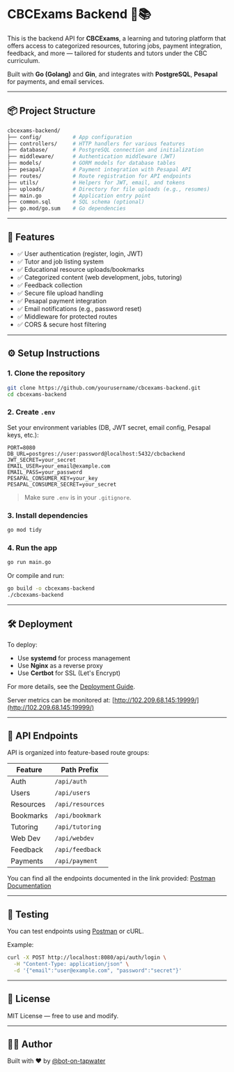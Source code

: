 # CBCExams Backend 🧠📚

This is the backend API for **CBCExams**, a learning and tutoring platform that offers access to categorized resources, tutoring jobs, payment integration, feedback, and more — tailored for students and tutors under the CBC curriculum.

Built with **Go (Golang)** and **Gin**, and integrates with **PostgreSQL**, **Pesapal** for payments, and email services.

---

## 📦 Project Structure

```bash
cbcexams-backend/
├── config/          # App configuration
├── controllers/     # HTTP handlers for various features
├── database/        # PostgreSQL connection and initialization
├── middleware/      # Authentication middleware (JWT)
├── models/          # GORM models for database tables
├── pesapal/         # Payment integration with Pesapal API
├── routes/          # Route registration for API endpoints
├── utils/           # Helpers for JWT, email, and tokens
├── uploads/         # Directory for file uploads (e.g., resumes)
├── main.go          # Application entry point
├── common.sql       # SQL schema (optional)
├── go.mod/go.sum    # Go dependencies
```

---

## 🚀 Features

- ✅ User authentication (register, login, JWT)
- ✅ Tutor and job listing system
- ✅ Educational resource uploads/bookmarks
- ✅ Categorized content (web development, jobs, tutoring)
- ✅ Feedback collection
- ✅ Secure file upload handling
- ✅ Pesapal payment integration
- ✅ Email notifications (e.g., password reset)
- ✅ Middleware for protected routes
- ✅ CORS & secure host filtering

---

## ⚙️ Setup Instructions

### 1. Clone the repository

```bash
git clone https://github.com/yourusername/cbcexams-backend.git
cd cbcexams-backend
```

### 2. Create `.env`

Set your environment variables (DB, JWT secret, email config, Pesapal keys, etc.):

```env
PORT=8080
DB_URL=postgres://user:password@localhost:5432/cbcbackend
JWT_SECRET=your_secret
EMAIL_USER=your_email@example.com
EMAIL_PASS=your_password
PESAPAL_CONSUMER_KEY=your_key
PESAPAL_CONSUMER_SECRET=your_secret
```

> Make sure `.env` is in your `.gitignore`.

### 3. Install dependencies

```bash
go mod tidy
```

### 4. Run the app

```bash
go run main.go
```

Or compile and run:

```bash
go build -o cbcexams-backend
./cbcexams-backend
```

---

## 🛠️ Deployment

To deploy:

- Use **systemd** for process management
- Use **Nginx** as a reverse proxy
- Use **Certbot** for SSL (Let's Encrypt)

For more details, see the [Deployment Guide](#).

Server metrics can be monitored at: [http://102.209.68.145:19999/](http://102.209.68.145:19999/)

---

## 🔐 API Endpoints

API is organized into feature-based route groups:

| Feature        | Path Prefix     |
|----------------|------------------|
| Auth           | `/api/auth`      |
| Users          | `/api/users`     |
| Resources      | `/api/resources` |
| Bookmarks      | `/api/bookmark`  |
| Tutoring       | `/api/tutoring`  |
| Web Dev        | `/api/webdev`    |
| Feedback       | `/api/feedback`  |
| Payments       | `/api/payment`   |

You can find all the endpoints documented in the link provided: [Postman Documentation](https://documenter.getpostman.com/view/23285423/2sB2ca5eUP#7c8a41fe-cc56-4088-8f72-02da505472a9)

---

## 🧪 Testing

You can test endpoints using [Postman](https://postman.com) or cURL.

Example:

```bash
curl -X POST http://localhost:8080/api/auth/login \
  -H "Content-Type: application/json" \
  -d '{"email":"user@example.com", "password":"secret"}'
```

---

## 📄 License

MIT License — free to use and modify.

---

## 👨‍💻 Author

Built with ❤️ by [@bot-on-tapwater](https://github.com/Bot-on-Tapwater)